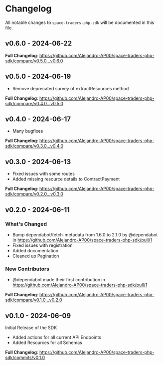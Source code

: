 # Changelog

All notable changes to `space-traders-php-sdk` will be documented in this file.

## v0.6.0 - 2024-06-22

**Full Changelog**: https://github.com/Alejandro-AP00/space-traders-php-sdk/compare/v0.5.0...v0.6.0

## v0.5.0 - 2024-06-19

- Remove deprecated survey of extractResources method

**Full Changelog**: https://github.com/Alejandro-AP00/space-traders-php-sdk/compare/v0.4.0...v0.5.0

## v0.4.0 - 2024-06-17

- Many bugfixes

**Full Changelog**: https://github.com/Alejandro-AP00/space-traders-php-sdk/compare/v0.3.0...v0.4.0

## v0.3.0 - 2024-06-13

- Fixed issues with some routes
- Added missing resource details to ContractPayment

**Full Changelog**: https://github.com/Alejandro-AP00/space-traders-php-sdk/compare/v0.2.0...v0.3.0

## v0.2.0 - 2024-06-11

### What's Changed

* Bump dependabot/fetch-metadata from 1.6.0 to 2.1.0 by @dependabot in https://github.com/Alejandro-AP00/space-traders-php-sdk/pull/1
* Fixed issues with registration
* Added documentation
* Cleaned up Pagination

### New Contributors

* @dependabot made their first contribution in https://github.com/Alejandro-AP00/space-traders-php-sdk/pull/1

**Full Changelog**: https://github.com/Alejandro-AP00/space-traders-php-sdk/compare/v0.1.0...v0.2.0

## v0.1.0 - 2024-06-09

Initial Release of the SDK

- Added actions for all current API Endpoints
- Added Resources for all Schemas

**Full Changelog**: https://github.com/Alejandro-AP00/space-traders-php-sdk/commits/v0.1.0
